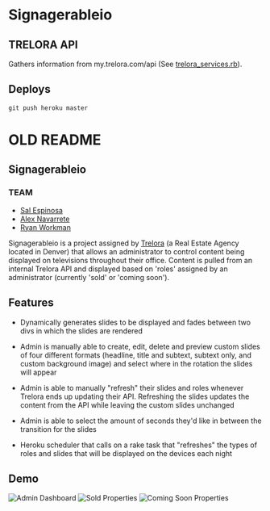 # Signagerableio

## TRELORA API
Gathers information from my.trelora.com/api (See [trelora_services.rb](https://github.com/trelora/signagerableio/blob/master/app/services/trelora_services.rb)).

## Deploys
`git push heroku master`

# OLD README
## Signagerableio

### TEAM
 - [Sal Espinosa](https://twitter.com/sespinos)
 - [Alex Navarrete](https://twitter.com/salvi6god)
 - [Ryan Workman](https://twitter.com/ProducerWorkman)

Signagerableio is a project assigned by [Trelora](http://www.trelora.com/) (a Real Estate Agency located in Denver) that allows an administrator to control content being displayed on televisions throughout their office. Content is pulled from an internal Trelora API and displayed based on 'roles' assigned by an administrator (currently 'sold' or 'coming soon').

## Features
- Dynamically generates slides to be displayed and fades between two divs in which the slides are rendered

- Admin is manually able to create, edit, delete and preview custom slides of four different formats (headline, title and subtext, subtext only, and custom background image) and select where in the rotation the slides will appear

- Admin is able to manually "refresh" their slides and roles whenever Trelora ends up updating their API.  Refreshing the slides updates the content from the API while leaving the custom slides unchanged

- Admin is able to select the amount of seconds they'd like in between the transition for the slides

-  Heroku scheduler that calls on a rake task that "refreshes" the types of roles and slides that will be displayed on the devices each night

## Demo
![Admin Dashboard](https://media.giphy.com/media/xT8qBbxkfCYDMryhi0/giphy.gif)
![Sold Properties](https://media.giphy.com/media/3o6gEgag4Txrf1mZdC/giphy.gif)
![Coming Soon Properties](https://media.giphy.com/media/xT8qBfsC1njLXXfcvS/giphy.gif)
